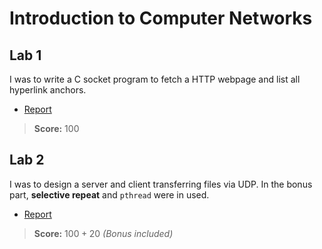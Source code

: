 # Introduction to Computer Networks

## Lab 1

I was to write a C socket program to fetch a HTTP webpage and list all hyperlink anchors.

- [Report](https://github.com/nevikw39/Intro2CompNetworks/raw/master/lab1/doc/README.pdf)

> **Score:** $100$

## Lab 2

I was to design a server and client transferring files via UDP. In the bonus part, **selective repeat** and `pthread` were in used.

- [Report](https://github.com/nevikw39/Intro2CompNetworks/raw/master/lab2/doc/README.pdf)

> **Score:** $100+20$ _(Bonus included)_
